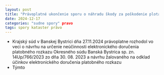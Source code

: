 ```yaml
---
layout: post
title: "Právoplatné ukončenie sporu o náhradu škody za poškodenie plota v lokality býv. muničného skladu"
date: 2024-12-17
categories: "sudne spory" pravo
tags: spory kataster právo
---
```


- Krajský súd v Banskej Bystrici dňa 27.11.2024 právoplatne rozhodol vo veci o návrhu na určenie neúčinnosti elektronického doručenia platobného rozkazu Okresného súdu Banská Bystrica sp. zn. 14Up/766/2023 zo dňa 30. 08. 2023 a návrhu žalovaného na odklad účinkov elektronického doručenia platobného rozkazu
- Týmto   
